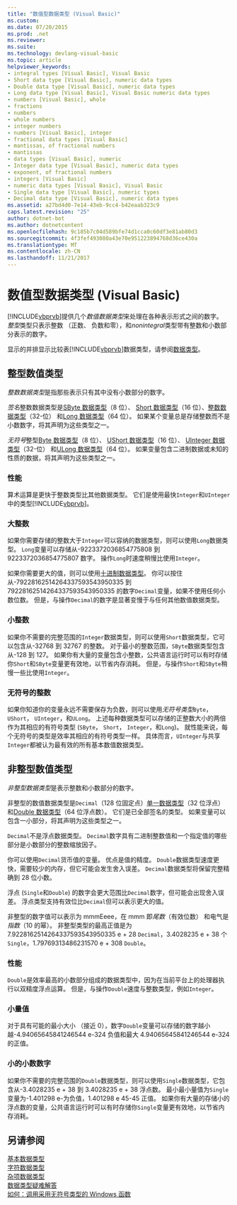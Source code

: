 ```yaml
---
title: "数值型数据类型 (Visual Basic)"
ms.custom: 
ms.date: 07/20/2015
ms.prod: .net
ms.reviewer: 
ms.suite: 
ms.technology: devlang-visual-basic
ms.topic: article
helpviewer_keywords:
- integral types [Visual Basic], Visual Basic
- Short data type [Visual Basic], numeric data types
- Double data type [Visual Basic], numeric data types
- Long data type [Visual Basic], Visual Basic numeric data types
- numbers [Visual Basic], whole
- fractions
- numbers
- whole numbers
- integer numbers
- numbers [Visual Basic], integer
- fractional data types [Visual Basic]
- mantissas, of fractional numbers
- mantissas
- data types [Visual Basic], numeric
- Integer data type [Visual Basic], numeric data types
- exponent, of fractional numbers
- integers [Visual Basic]
- numeric data types [Visual Basic], Visual Basic
- Single data type [Visual Basic], numeric types
- Decimal data type [Visual Basic], numeric data types
ms.assetid: a27bd4d0-7e14-43eb-9cc4-b42eaab323c9
caps.latest.revision: "25"
author: dotnet-bot
ms.author: dotnetcontent
ms.openlocfilehash: 9c185b7c04d589bfe74d1cca0c60df3e81ab80d3
ms.sourcegitcommit: 4f3fef493080a43e70e951223894768d36ce430a
ms.translationtype: MT
ms.contentlocale: zh-CN
ms.lasthandoff: 11/21/2017
---
```

# <a name="numeric-data-types-visual-basic"></a>数值型数据类型 (Visual Basic)
[!INCLUDE[vbprvb](~/includes/vbprvb-md.md)]提供几个*数值数据类型*来处理在各种表示形式之间的数字。 *整型*类型只表示整数 （正数、 负数和零），和*nonintegral*类型带有整数和小数部分表示的数字。  
  
 显示的并排显示比较表[!INCLUDE[vbprvb](~/includes/vbprvb-md.md)]数据类型，请参阅[数据类型](../../../../visual-basic/language-reference/data-types/data-type-summary.md)。  
  
## <a name="integral-numeric-types"></a>整型数值类型  
 *整数数据类型*是指那些表示只有其中没有小数部分的数字。  
  
 *签名*整数数据类型是[SByte 数据类型](../../../../visual-basic/language-reference/data-types/sbyte-data-type.md)（8 位）、 [Short 数据类型](../../../../visual-basic/language-reference/data-types/short-data-type.md)（16 位）、[整数数据类型](../../../../visual-basic/language-reference/data-types/integer-data-type.md)（32-位） 和[Long 数据类型](../../../../visual-basic/language-reference/data-types/long-data-type.md)（64 位）。 如果某个变量总是存储整数而不是小数数字，将其声明为这些类型之一。  
  
 *无符号*整型[Byte 数据类型](../../../../visual-basic/language-reference/data-types/byte-data-type.md)（8 位）、 [UShort 数据类型](../../../../visual-basic/language-reference/data-types/ushort-data-type.md)（16 位）、 [UInteger 数据类型](../../../../visual-basic/language-reference/data-types/uinteger-data-type.md)（32-位） 和[ULong 数据类型](../../../../visual-basic/language-reference/data-types/ulong-data-type.md)（64 位）。 如果变量包含二进制数据或未知的性质的数据，将其声明为这些类型之一。  
  
### <a name="performance"></a>性能  
 算术运算是更快于整数类型比其他数据类型。 它们是使用最快`Integer`和`UInteger`中的类型[!INCLUDE[vbprvb](~/includes/vbprvb-md.md)]。  
  
### <a name="large-integers"></a>大整数  
 如果你需要存储的整数大于`Integer`可以容纳的数据类型，则可以使用`Long`数据类型。 `Long`变量可以存储从-9223372036854775808 到 9223372036854775807 数字。 操作`Long`时速度稍慢比使用`Integer`。  
  
 如果你需要更大的值，则可以使用[十进制数据类型](../../../../visual-basic/language-reference/data-types/decimal-data-type.md)。 你可以按住从-79228162514264337593543950335 到 79228162514264337593543950335 的数字`Decimal`变量，如果不使用任何小数位数。 但是，与操作`Decimal`的数字是显著变慢于与任何其他数值数据类型。  
  
### <a name="small-integers"></a>小整数  
 如果你不需要的完整范围的`Integer`数据类型，则可以使用`Short`数据类型，它可以包含从-32768 到 32767 的整数。 对于最小的整数范围，`SByte`数据类型包含从-128 到 127。 如果你有大量的变量包含小整数，公共语言运行时可以有时存储你`Short`和`SByte`变量更有效地，以节省内存消耗。 但是，与操作`Short`和`SByte`稍慢一些比使用`Integer`。  
  
### <a name="unsigned-integers"></a>无符号的整数  
 如果你知道你的变量永远不需要保存为负数，则可以使用*无符号类型*`Byte`， `UShort`， `UInteger`，和`ULong`。 上述每种数据类型可以存储的正整数大小的两倍作为其相应的有符号类型 (`SByte`， `Short`， `Integer`，和`Long`)。 就性能来说，每个无符号的类型是效率其相应的有符号类型一样。 具体而言，`UInteger`与共享`Integer`都被认为最有效的所有基本数值数据类型。  
  
## <a name="nonintegral-numeric-types"></a>非整型数值类型  
 *非整型数据类型*是表示整数和小数部分的数字。  
  
 非整型的数值数据类型是`Decimal`（128 位固定点）[单一数据类型](../../../../visual-basic/language-reference/data-types/single-data-type.md)（32 位浮点） 和[Double 数据类型](../../../../visual-basic/language-reference/data-types/double-data-type.md)（64 位浮点数）。 它们是已全部签名的类型。 如果变量可以包含一小部分，将其声明为这些类型之一。  
  
 `Decimal`不是浮点数据类型。 `Decimal`数字具有二进制整数值和一个指定值的哪些部分是小数部分的整数缩放因子。  
  
 你可以使用`Decimal`货币值的变量。 优点是值的精度。 `Double`数据类型速度更快，需要较少的内存，但它可能会发生舍入误差。 `Decimal`数据类型将保留完整精确到 28 位小数。  
  
 浮点 (`Single`和`Double`) 的数字会更大范围比`Decimal`数字，但可能会出现舍入误差。 浮点类型支持有效位比`Decimal`但可以表示更大的值。  
  
 非整型的数字值可以表示为 mmmEeee，在 mmm 即*尾数*（有效位数） 和电气是*指数*（10 的幂）。 非整型类型的最高正值是为 7.9228162514264337593543950335 e + 28 `Decimal`，3.4028235 e + 38 个`Single`，1.79769313486231570 e + 308 `Double`。  
  
### <a name="performance"></a>性能  
 `Double`是效率最高的小数部分组成的数据类型中，因为在当前平台上的处理器执行以双精度浮点运算。 但是，与操作`Double`速度与整数类型，例如`Integer`。  
  
### <a name="small-magnitudes"></a>小量值  
 对于具有可能的最小大小 （接近 0），数字`Double`变量可以存储的数字越小越-4.94065645841246544 e-324 负值和最大 4.94065645841246544 e-324 的正值。  
  
### <a name="small-fractional-numbers"></a>小的小数数字  
 如果你不需要的完整范围的`Double`数据类型，则可以使用`Single`数据类型，它包含从-3.4028235 e + 38 到 3.4028235 e + 38 浮点数。 最小最小量值为`Single`变量为-1.401298 e-为负值，1.401298 e 45-45 正值。 如果你有大量的存储小的浮点数的变量，公共语言运行时可以有时存储你`Single`变量更有效地，以节省内存消耗。  
  
## <a name="see-also"></a>另请参阅  
 [基本数据类型](../../../../visual-basic/programming-guide/language-features/data-types/elementary-data-types.md)  
 [字符数据类型](../../../../visual-basic/programming-guide/language-features/data-types/character-data-types.md)  
 [杂项数据类型](../../../../visual-basic/programming-guide/language-features/data-types/miscellaneous-data-types.md)  
 [数据类型疑难解答](../../../../visual-basic/programming-guide/language-features/data-types/troubleshooting-data-types.md)  
 [如何：调用采用无符号类型的 Windows 函数](../../../../visual-basic/programming-guide/com-interop/how-to-call-a-windows-function-that-takes-unsigned-types.md)

